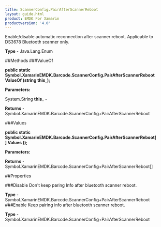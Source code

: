 ```yaml
---
title: ScannerConfig.PairAfterScannerReboot
layout: guide.html
product: EMDK For Xamarin 
productversion: '4.0' 
---
```

Enable/disable automatic reconnection after scanner reboot. Applicable to DS3678 Bluetooth scanner only.

**Type** - Java.Lang.Enum

##Methods
###ValueOf

**public static Symbol.XamarinEMDK.Barcode.ScannerConfig.PairAfterScannerReboot ValueOf (string this_);**


        

**Parameters:**

System.String **this_**  - 
        

**Returns** - Symbol.XamarinEMDK.Barcode.ScannerConfig+PairAfterScannerReboot

###Values

**public static Symbol.XamarinEMDK.Barcode.ScannerConfig.PairAfterScannerReboot[] Values ();**


        

**Parameters:**

**Returns** - Symbol.XamarinEMDK.Barcode.ScannerConfig+PairAfterScannerReboot[]

##Properties

###Disable
Don't keep paring Info after bluetooth scanner reboot.

**Type** - Symbol.XamarinEMDK.Barcode.ScannerConfig+PairAfterScannerReboot
###Enable
Keep pairing info after bluetooth scanner reboot.

**Type** - Symbol.XamarinEMDK.Barcode.ScannerConfig+PairAfterScannerReboot
